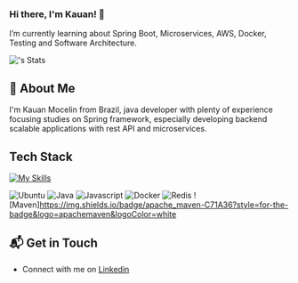 ### Hi there, I'm Kauan! 👋
I’m currently learning about Spring Boot, Microservices, AWS, Docker, Testing and Software Architecture.

![<kauanmocelin>'s Stats](https://github-readme-stats.vercel.app/api?username=kauanmocelin&theme=vue-dark&show_icons=true&hide_border=true&count_private=true)

## 🚀 About Me
I'm Kauan Mocelin from Brazil, java developer with plenty of experience focusing studies on Spring framework, especially developing backend scalable applications with rest API and microservices.

## Tech Stack
[![My Skills](https://skillicons.dev/icons?i=ubuntu,html,js,jquery,java,docker,hibernate,maven,postman,redis&theme=light)](https://skillicons.dev)

![Ubuntu](https://img.shields.io/badge/Ubuntu-E95420?style=for-the-badge&logo=ubuntu&logoColor=white) ![Java](https://img.shields.io/badge/Java-ED8B00?style=for-the-badge&logo=openjdk&logoColor=white) ![Javascript](https://img.shields.io/badge/JavaScript-323330?style=for-the-badge&logo=javascript&logoColor=F7DF1E) ![Docker](https://img.shields.io/badge/Docker-2CA5E0?style=for-the-badge&logo=docker&logoColor=white) ![Redis](https://img.shields.io/badge/redis-%23DD0031.svg?&style=for-the-badge&logo=redis&logoColor=white) ![Maven]https://img.shields.io/badge/apache_maven-C71A36?style=for-the-badge&logo=apachemaven&logoColor=white


## 📬 Get in Touch
- Connect with me on [Linkedin](https://www.linkedin.com/in/kauanmocelin/)

